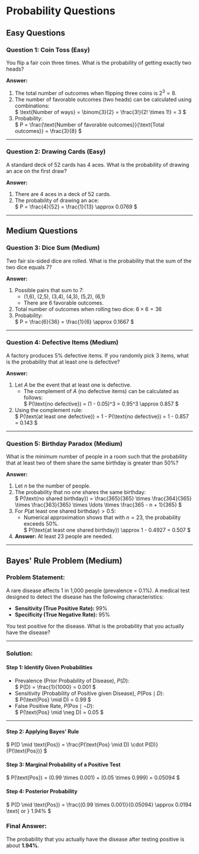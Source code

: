 # Probability Questions

## Easy Questions

### Question 1: Coin Toss (Easy)  
You flip a fair coin three times. What is the probability of getting exactly two heads?  

**Answer:**  
1. The total number of outcomes when flipping three coins is $2^3 = 8$.  
2. The number of favorable outcomes (two heads) can be calculated using combinations:  
   $
   \text{Number of ways} = \binom{3}{2} = \frac{3!}{2! \times 1!} = 3
   $  
3. Probability:  
   $
   P = \frac{\text{Number of favorable outcomes}}{\text{Total outcomes}} = \frac{3}{8}
   $  

---

### Question 2: Drawing Cards (Easy)  
A standard deck of 52 cards has 4 aces. What is the probability of drawing an ace on the first draw?  

**Answer:**  
1. There are 4 aces in a deck of 52 cards.  
2. The probability of drawing an ace:  
   $
   P = \frac{4}{52} = \frac{1}{13} \approx 0.0769
   $  

---

## Medium Questions

### Question 3: Dice Sum (Medium)  
Two fair six-sided dice are rolled. What is the probability that the sum of the two dice equals 7?  

**Answer:**  
1. Possible pairs that sum to 7:  
   - (1,6), (2,5), (3,4), (4,3), (5,2), (6,1)  
   - There are 6 favorable outcomes.  
2. Total number of outcomes when rolling two dice: $6 \times 6 = 36$  
3. Probability:  
   $
   P = \frac{6}{36} = \frac{1}{6} \approx 0.1667
   $  

---

### Question 4: Defective Items (Medium)  
A factory produces 5% defective items. If you randomly pick 3 items, what is the probability that at least one is defective?  

**Answer:**  
1. Let $A$ be the event that at least one is defective.  
   - The complement of $A$ (no defective items) can be calculated as follows:  
   $
   P(\text{no defective}) = (1 - 0.05)^3 = 0.95^3 \approx 0.857
   $  
2. Using the complement rule:  
   $
   P(\text{at least one defective}) = 1 - P(\text{no defective}) = 1 - 0.857 = 0.143
   $  

---

### Question 5: Birthday Paradox (Medium)  
What is the minimum number of people in a room such that the probability that at least two of them share the same birthday is greater than 50%?  

**Answer:**  
1. Let $n$ be the number of people.  
2. The probability that no one shares the same birthday:  
   $
   P(\text{no shared birthday}) = \frac{365}{365} \times \frac{364}{365} \times \frac{363}{365} \times \ldots \times \frac{365 - n + 1}{365}
   $  
3. For $P(\text{at least one shared birthday}) > 0.5$:  
   - Numerical approximation shows that with $n = 23$, the probability exceeds 50%.  
   $
   P(\text{at least one shared birthday}) \approx 1 - 0.4927 = 0.507
   $  
4. **Answer:** At least 23 people are needed.  

---

## Bayes' Rule Problem (Medium)

### Problem Statement:  
A rare disease affects 1 in 1,000 people (prevalence = 0.1%). A medical test designed to detect the disease has the following characteristics:  
- **Sensitivity (True Positive Rate):** 99%  
- **Specificity (True Negative Rate):** 95%  

You test positive for the disease. What is the probability that you actually have the disease?  

---

### Solution:  

#### Step 1: Identify Given Probabilities  
- Prevalence (Prior Probability of Disease), $P(D)$:  
  $
  P(D) = \frac{1}{1000} = 0.001
  $  
- Sensitivity (Probability of Positive given Disease), $P(\text{Pos} \mid D)$:  
  $
  P(\text{Pos} \mid D) = 0.99
  $  
- False Positive Rate, $P(\text{Pos} \mid \neg D)$:  
  $
  P(\text{Pos} \mid \neg D) = 0.05
  $  

---

#### Step 2: Applying Bayes' Rule  
$
P(D \mid \text{Pos}) = \frac{P(\text{Pos} \mid D) \cdot P(D)}{P(\text{Pos})}
$  

#### Step 3: Marginal Probability of a Positive Test  
$
P(\text{Pos}) = (0.99 \times 0.001) + (0.05 \times 0.999) = 0.05094
$  

#### Step 4: Posterior Probability  
$
P(D \mid \text{Pos}) = \frac{(0.99 \times 0.001)}{0.05094} \approx 0.0194 \text{ or } 1.94\%
$  

### Final Answer:  
The probability that you actually have the disease after testing positive is about **1.94%**.